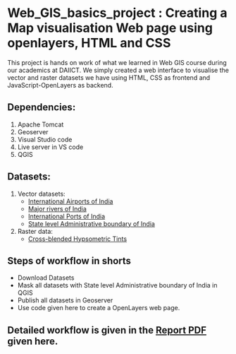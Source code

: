 # Web_GIS_basics_project : Creating a Map visualisation Web page using openlayers, HTML and CSS

This project is hands on work of what we learned in Web GIS course during our academics at DAIICT. We simply created a web interface to visualise the vector and raster datasets we have using HTML, CSS as frontend and JavaScript-OpenLayers as backend.

## Dependencies:
1. Apache Tomcat
2. Geoserver
3. Visual Studio code
4. Live server in VS code
5. QGIS

## Datasets:
1. Vector datasets:
   * [International Airports of India](https://www.naturalearthdata.com/http//www.naturalearthdata.com/download/10m/cultural/ne_10m_airports.zip)
   * [Major rivers of India](https://www.naturalearthdata.com/http//www.naturalearthdata.com/download/10m/physical/ne_10m_rivers_lake_centerlines.zip)
   * [International Ports of India](https://www.naturalearthdata.com/http//www.naturalearthdata.com/download/10m/cultural/ne_10m_ports.zip)
   * [State level Administrative boundary of India](https://onlinemaps.surveyofindia.gov.in/Digital_Product_Show.aspx)
2. Raster data:
   * [Cross-blended Hypsometric Tints](https://www.naturalearthdata.com/http//www.naturalearthdata.com/download/10m/raster/HYP_HR_SR_OB_DR.zip)

## Steps of workflow in shorts
* Download Datasets
* Mask all datasets with State level Administrative boundary of India in QGIS
* Publish all datasets in Geoserver
* Use code given here to create a OpenLayers web page.

## Detailed workflow is given in the [Report PDF](https://github.com/SmitBhuva-99/Web_GIS_basics_project/blob/main/Group_E_Report.pdf) given here.
